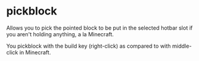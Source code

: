 # pickblock
Allows you to pick the pointed block to be put in the selected hotbar slot if you aren't holding anything, a la Minecraft.

You pickblock with the build key (right-click) as compared to with middle-click in Minecraft.
